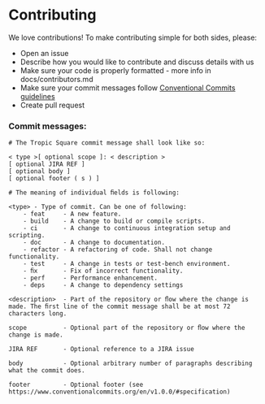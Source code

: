 # Contributing

We love contributions! To make contributing simple for both sides, please:

- Open an issue
- Describe how you would like to contribute and discuss details with us
- Make sure your code is properly formatted - more info in docs/contributors.md
- Make sure your commit messages follow [Conventional Commits guidelines](https://www.conventionalcommits.org/en/v1.0.0/#specification)
- Create pull request

### Commit messages:

```
# The Tropic Square commit message shall look like so:

< type >[ optional scope ]: < description >
[ optional JIRA REF ]
[ optional body ]
[ optional footer ( s ) ]

# The meaning of individual ﬁelds is following:

<type> - Type of commit. Can be one of following:
    - feat     - A new feature.
    - build    - A change to build or compile scripts.
    - ci       - A change to continuous integration setup and scripting.
    - doc      - A change to documentation.
    - refactor - A refactoring of code. Shall not change functionality.
    - test     - A change in tests or test-bench environment.
    - ﬁx       - Fix of incorrect functionality.
    - perf     - Performance enhancement.
    - deps     - A change to dependency settings

<description>  - Part of the repository or ﬂow where the change is made. The ﬁrst line of the commit message shall be at most 72 characters long.

scope          - Optional part of the repository or ﬂow where the change is made.

JIRA REF       - Optional reference to a JIRA issue

body           - Optional arbitrary number of paragraphs describing what the commit does.

footer         - Optional footer (see https://www.conventionalcommits.org/en/v1.0.0/#specification)
```
